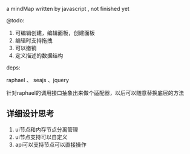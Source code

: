 a mindMap written by javascript , not finished yet

@todo: 

1. 可编辑创建，编辑面板，创建面板
2. 编辑时支持拖拽
3. 可以撤销
4. 定义描述的数据结构

deps:

raphael 、 seajs 、jquery

针对raphael的调用接口抽象出来做个适配器，以后可以随意替换底层的方法


详细设计思考
------------------------
1. ui节点和内存节点分离管理
2. ui节点支持可以自定义
3. api可以支持节点可以直接操作
